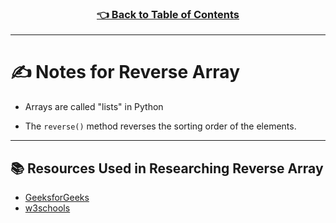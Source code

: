 
<h3 align="center"><a href="../table_of_contents.md">👈 Back to Table of Contents</a></h3>

---------------------------------------

# ✍️ Notes for Reverse Array

- Arrays are called "lists" in Python

- The `reverse()` method reverses the sorting order of the elements.

---------------------------------------

## 📚 Resources Used in Researching Reverse Array
- [GeeksforGeeks](https://www.geeksforgeeks.org/python-reversing-list/)
- [w3schools](https://www.w3schools.com/python/ref_list_reverse.asp)